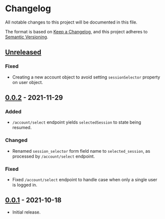 # Changelog
All notable changes to this project will be documented in this file.

The format is based on [Keep a Changelog](https://keepachangelog.com/en/1.0.0/),
and this project adheres to [Semantic Versioning](https://semver.org/spec/v2.0.0.html).

## [Unreleased]
### Fixed
- Creating a new account object to avoid setting `sessionSelector` property on
user object.

## [0.0.2] - 2021-11-29
### Added
- `/account/select` endpoint yields `selectedSession` to state being resumed.

### Changed
- Renamed `session_selector` form field name to `selected_session`, as processed
by `/account/select` endpoint.

### Fixed
- Fixed `/account/select` endpoint to handle case when only a single user is
logged in.

## [0.0.1] - 2021-10-18

- Initial release.

[Unreleased]: https://github.com/authnomicon/account/compare/v0.0.2...HEAD
[0.0.2]: https://github.com/authnomicon/account/compare/v0.0.1...v0.0.2
[0.0.1]: https://github.com/authnomicon/account/releases/tag/v0.0.1
